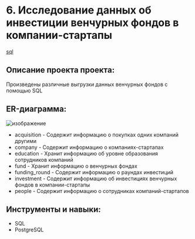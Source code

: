 # 6. Исследование данных об инвестиции венчурных фондов в компании-стартапы
[sql](https://github.com/AmestOsipyan/Portfolio_Data-Analytics/blob/main/6.%20Venture%20funds/SQL1_VentureFunds.sql)


## Описание проекта проекта:
Произведены различные выгрузки данных венчурных фондов с помощью SQL

## ER-диаграмма:
![изображение](https://github.com/AmestOsipyan/DA_Yandex.projects/assets/139769461/103b203f-39cf-4bf6-9bd1-c346e233dbfe)

- acquisition - Содержит информацию о покупках одних компаний другими
- company - Содержит информацию о компаниях-стартапах
- education - Хранит информацию об уровне образования сотрудников компаний
- fund - Хранит информацию о венчурных фондах
- funding_round - Содержит информацию о раундах инвестиций
- investment - Содержит информацию об инвестициях венчурных фондов в компании-стартапы
- people - Содержит информацию о сотрудниках компаний-стартапов

## Инструменты и навыки:
- SQL
- PostgreSQL
